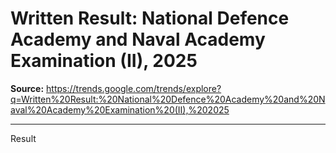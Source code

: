 # Written Result: National Defence Academy and Naval Academy Examination (II), 2025

**Source:** https://trends.google.com/trends/explore?q=Written%20Result:%20National%20Defence%20Academy%20and%20Naval%20Academy%20Examination%20(II),%202025

---

Result
